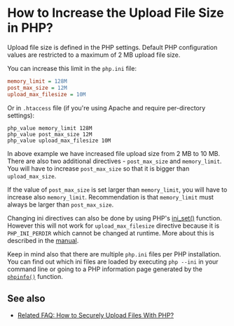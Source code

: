 # How to Increase the Upload File Size in PHP?

Upload file size is defined in the PHP settings. Default PHP configuration values
are restricted to a maximum of 2 MB upload file size.

You can increase this limit in the `php.ini` file:

```ini
memory_limit = 128M
post_max_size = 12M
upload_max_filesize = 10M
```

Or in `.htaccess` file (if you're using Apache and require per-directory settings):

```
php_value memory_limit 128M
php_value post_max_size 12M
php_value upload_max_filesize 10M
```

In above example we have increased file upload size from 2 MB to 10 MB. There are
also two additional directives - `post_max_size` and `memory_limit`. You will
have to increase `post_max_size` so that it is bigger than `upload_max_size`.

If the value of `post_max_size` is set larger than `memory_limit`, you will have
to increase also `memory_limit`. Recommendation is that `memory_limit` must
always be larger than `post_max_size`.

Changing ini directives can also be done by using PHP's
[ini_set()](http://php.net/manual/en/function.ini-set.php) function. However this
will not work for `upload_max_filesize` directive because it is `PHP_INI_PERDIR` which cannot be changed at runtime.
More about this is described in the [manual](http://www.php.net/manual/en/ini.list.php).

Keep in mind also that there are multiple `php.ini` files per PHP installation.
You can find out which ini files are loaded by executing `php --ini` in your
command line or going to a PHP information page generated by the
[`phpinfo()`](http://php.net/phpinfo) function.

## See also

* [Related FAQ: How to Securely Upload Files With PHP?](/security/uploading.md)
